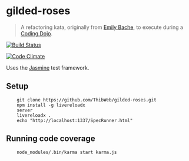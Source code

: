 gilded-roses
============

> A refactoring kata, originally from [Emily Bache](https://github.com/emilybache/Refactoring-Katas), to execute during a [Coding Dojo](http://codingdojo.org/).

[![Build Status](https://travis-ci.org/ThibWeb/gilded-roses.png?branch=master)](https://travis-ci.org/ThibWeb/gilded-roses)

[![Code Climate](https://codeclimate.com/github/ThibWeb/gilded-roses.png)](https://codeclimate.com/github/ThibWeb/gilded-roses)

Uses the [Jasmine](http://pivotal.github.io/jasmine/) test framework.

## Setup
 
```
    git clone https://github.com/ThibWeb/gilded-roses.git
    npm install -g livereloadx
    server
    livereloadx .
    echo "http://localhost:1337/SpecRunner.html"
```

## Running code coverage

```
    node_modules/.bin/karma start karma.js
```
